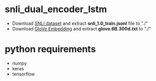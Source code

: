 # snli_dual_encoder_lstm
* Download [SNLI dataset](http://nlp.stanford.edu/projects/snli/snli_1.0.zip) and extract **snli_1.0_train.jsonl** file to "./"
* Download [GloVe Embedding](http://nlp.stanford.edu/data/glove.6B.zip) and extract **glove.6B.300d.txt** to "./"

# python requirements
* numpy
* keras
* tensorflow
